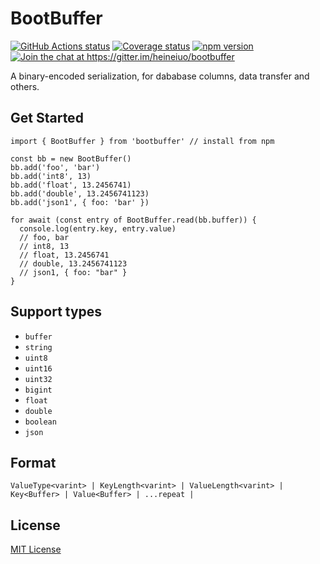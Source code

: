 # BootBuffer

<p>
  <a href="https://github.com/heineiuo/bootbuffer/actions"><img style="max-width:100%" alt="GitHub Actions status" src="https://github.com/heineiuo/bootbuffer/workflows/Node%20CI/badge.svg"></a>
  <a href="https://coveralls.io/github/heineiuo/bootbuffer"><img style="max-width:100%" alt="Coverage status" src="https://coveralls.io/repos/github/heineiuo/bootbuffer/badge.svg"></a>
  <a href="https://www.npmjs.com/package/bootbuffer"><img style="max-width:100%" alt="npm version" src="https://img.shields.io/npm/v/bootbuffer.svg?style=flat"></a>
  <a href="https://gitter.im/heineiuo/bootbuffer?utm_source=badge&utm_medium=badge&utm_campaign=pr-badge&utm_content=badge"><img style="max-width:100%" alt="Join the chat at https://gitter.im/heineiuo/bootbuffer" src="https://badges.gitter.im/heineiuo/bootbuffer.svg"></a>
</p>


A binary-encoded serialization, for dababase columns, data transfer and others.

## Get Started

```tsx
import { BootBuffer } from 'bootbuffer' // install from npm

const bb = new BootBuffer()
bb.add('foo', 'bar')
bb.add('int8', 13)
bb.add('float', 13.2456741)
bb.add('double', 13.2456741123)
bb.add('json1', { foo: 'bar' })

for await (const entry of BootBuffer.read(bb.buffer)) {
  console.log(entry.key, entry.value)
  // foo, bar
  // int8, 13
  // float, 13.2456741
  // double, 13.2456741123
  // json1, { foo: "bar" }
}
```

## Support types

* `buffer`
* `string`
* `uint8`
* `uint16`
* `uint32`
* `bigint`
* `float`
* `double`
* `boolean`
* `json`

## Format

```
ValueType<varint> | KeyLength<varint> | ValueLength<varint> | Key<Buffer> | Value<Buffer> | ...repeat |
```



## License

[MIT License](./LICENSE)